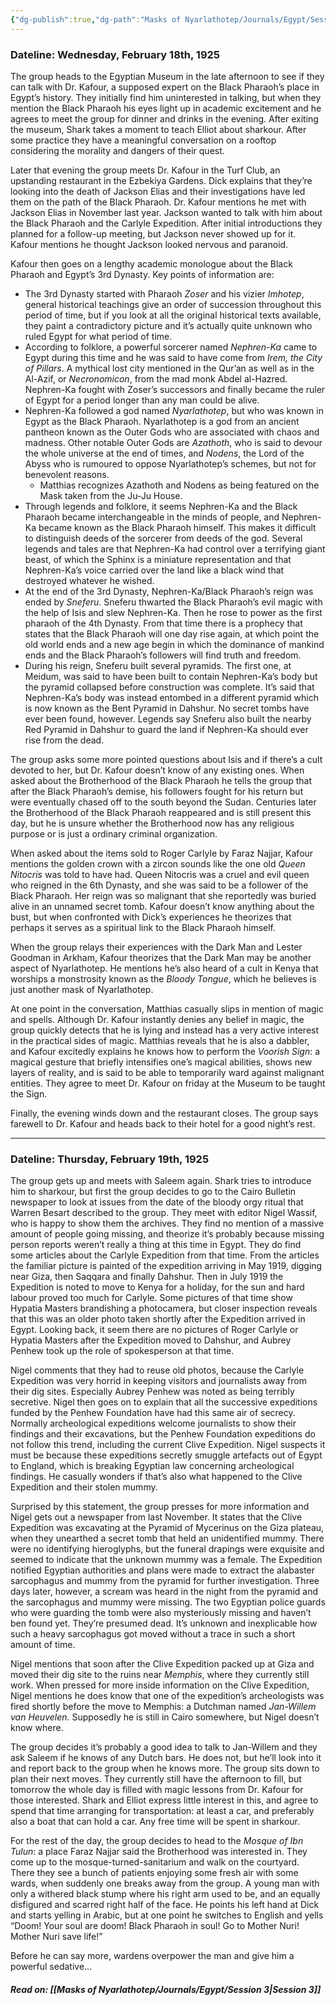 ```yaml
---
{"dg-publish":true,"dg-path":"Masks of Nyarlathotep/Journals/Egypt/Session 2.md","permalink":"/masks-of-nyarlathotep/journals/egypt/session-2/","tags":["TTRPG/Games/MoN"]}
---
```


### Dateline: Wednesday, February 18th, 1925
The group heads to the Egyptian Museum in the late afternoon to see if they can talk with Dr. Kafour, a supposed expert on the Black Pharaoh’s place in Egypt’s history. They initially find him uninterested in talking, but when they mention the Black Pharaoh his eyes light up in academic excitement and he agrees to meet the group for dinner and drinks in the evening. After exiting the museum, Shark takes a moment to teach Elliot about sharkour. After some practice they have a meaningful conversation on a rooftop considering the morality and dangers of their quest.

Later that evening the group meets Dr. Kafour in the Turf Club, an upstanding restaurant in the Ezbekiya Gardens. Dick explains that they’re looking into the death of Jackson Elias and their investigations have led them on the path of the Black Pharaoh. Dr. Kafour mentions he met with Jackson Elias in November last year. Jackson wanted to talk with him about the Black Pharaoh and the Carlyle Expedition. After initial introductions they planned for a follow-up meeting, but Jackson never showed up for it. Kafour mentions he thought Jackson looked nervous and paranoid.

Kafour then goes on a lengthy academic monologue about the Black Pharaoh and Egypt’s 3rd Dynasty. Key points of information are:

- The 3rd Dynasty started with Pharaoh *Zoser* and his vizier *Imhotep*, general historical teachings give an order of succession throughout this period of time, but if you look at all the original historical texts available, they paint a contradictory picture and it’s actually quite unknown who ruled Egypt for what period of time.
- According to folklore, a powerful sorcerer named *Nephren-Ka* came to Egypt during this time and he was said to have come from *Irem, the City of Pillars*. A mythical lost city mentioned in the Qur’an as well as in the Al-Azif, or *Necronomicon*, from the mad monk Abdel al-Hazred. Nephren-Ka fought with Zoser’s successors and finally became the ruler of Egypt for a period longer than any man could be alive.
- Nephren-Ka followed a god named *Nyarlathotep*, but who was known in Egypt as the Black Pharaoh. Nyarlathotep is a god from an ancient pantheon known as the Outer Gods who are associated with chaos and madness. Other notable Outer Gods are *Azathoth*, who is said to devour the whole universe at the end of times, and *Nodens*, the Lord of the Abyss who is rumoured to oppose Nyarlathotep’s schemes, but not for benevolent reasons.
    - Matthias recognizes Azathoth and Nodens as being featured on the Mask taken from the Ju-Ju House.
- Through legends and folklore, it seems Nephren-Ka and the Black Pharaoh became interchangeable in the minds of people, and Nephren-Ka became known as the Black Pharaoh himself. This makes it difficult to distinguish deeds of the sorcerer from deeds of the god. Several legends and tales are that Nephren-Ka had control over a terrifying giant beast, of which the Sphinx is a miniature representation and that Nephren-Ka’s voice carried over the land like a black wind that destroyed whatever he wished.
- At the end of the 3rd Dynasty, Nephren-Ka/Black Pharaoh’s reign was ended by *Sneferu*. Sneferu thwarted the Black Pharaoh’s evil magic with the help of Isis and slew Nephren-Ka. Then he rose to power as the first pharaoh of the 4th Dynasty. From that time there is a prophecy that states that the Black Pharaoh will one day rise again, at which point the old world ends and a new age begin in which the dominance of mankind ends and the Black Pharaoh’s followers will find truth and freedom.
- During his reign, Sneferu built several pyramids. The first one, at Meidum, was said to have been built to contain Nephren-Ka’s body but the pyramid collapsed before construction was complete. It’s said that Nephren-Ka’s body was instead entombed in a different pyramid which is now known as the Bent Pyramid in Dahshur. No secret tombs have ever been found, however. Legends say Sneferu also built the nearby Red Pyramid in Dahshur to guard the land if Nephren-Ka should ever rise from the dead.

The group asks some more pointed questions about Isis and if there’s a cult devoted to her, but Dr. Kafour doesn’t know of any existing ones. When asked about the Brotherhood of the Black Pharaoh he tells the group that after the Black Pharaoh’s demise, his followers fought for his return but were eventually chased off to the south beyond the Sudan. Centuries later the Brotherhood of the Black Pharaoh reappeared and is still present this day, but he is unsure whether the Brotherhood now has any religious purpose or is just a ordinary criminal organization.

When asked about the items sold to Roger Carlyle by Faraz Najjar, Kafour mentions the golden crown with a zircon sounds like the one old *Queen Nitocris* was told to have had. Queen Nitocris was a cruel and evil queen who reigned in the 6th Dynasty, and she was said to be a follower of the Black Pharaoh. Her reign was so malignant that she reportedly was buried alive in an unnamed secret tomb. Kafour doesn’t know anything about the bust, but when confronted with Dick’s experiences he theorizes that perhaps it serves as a spiritual link to the Black Pharaoh himself.

When the group relays their experiences with the Dark Man and Lester Goodman in Arkham, Kafour theorizes that the Dark Man may be another aspect of Nyarlathotep. He mentions he’s also heard of a cult in Kenya that worships a monstrosity known as the *Bloody Tongue*, which he believes is just another mask of Nyarlathotep.

At one point in the conversation, Matthias casually slips in mention of magic and spells. Although Dr. Kafour instantly denies any belief in magic, the group quickly detects that he is lying and instead has a very active interest in the practical sides of magic. Matthias reveals that he is also a dabbler, and Kafour excitedly explains he knows how to perform the *Voorish Sign*: a magical gesture that briefly intensifies one’s magical abilities, shows new layers of reality, and is said to be able to temporarily ward against malignant entities. They agree to meet Dr. Kafour on friday at the Museum to be taught the Sign.

Finally, the evening winds down and the restaurant closes. The group says farewell to Dr. Kafour and heads back to their hotel for a good night’s rest.

---

### Dateline: Thursday, February 19th, 1925
The group gets up and meets with Saleem again. Shark tries to introduce him to sharkour, but first the group decides to go to the Cairo Bulletin newspaper to look at issues from the date of the bloody orgy ritual that Warren Besart described to the group. They meet with editor Nigel Wassif, who is happy to show them the archives. They find no mention of a massive amount of people going missing, and theorize it’s probably because missing person reports weren’t really a thing at this time in Egypt. They do find some articles about the Carlyle Expedition from that time. From the articles the familiar picture is painted of the expedition arriving in May 1919, digging near Giza, then Saqqara and finally Dahshur. Then in July 1919 the Expedition is noted to move to Kenya for a holiday, for the sun and hard labour proved too much for Carlyle. Some pictures of that time show Hypatia Masters brandishing a photocamera, but closer inspection reveals that this was an older photo taken shortly after the Expedition arrived in Egypt. Looking back, it seem there are no pictures of Roger Carlyle or Hypatia Masters after the Expedition moved to Dahshur, and Aubrey Penhew took up the role of spokesperson at that time.

Nigel comments that they had to reuse old photos, because the Carlyle Expedition was very horrid in keeping visitors and journalists away from their dig sites. Especially Aubrey Penhew was noted as being terribly secretive. Nigel then goes on to explain that all the successive expeditions funded by the Penhew Foundation have had this same air of secrecy. Normally archeological expeditions welcome journalists to show their findings and their excavations, but the Penhew Foundation expeditions do not follow this trend, including the current Clive Expedition. Nigel suspects it must be because these expeditions secretly smuggle artefacts out of Egypt to England, which is breaking Egyptian law concerning archeological findings. He casually wonders if that’s also what happened to the Clive Expedition and their stolen mummy.

Surprised by this statement, the group presses for more information and Nigel gets out a newspaper from last November. It states that the Clive Expedition was excavating at the Pyramid of Mycerinus on the Giza plateau, when they unearthed a secret tomb that held an unidentified mummy. There were no identifying hieroglyphs, but the funeral drapings were exquisite and seemed to indicate that the unknown mummy was a female. The Expedition notified Egyptian authorities and plans were made to extract the alabaster sarcophagus and mummy from the pyramid for further investigation. Three days later, however, a scream was heard in the night from the pyramid and the sarcophagus and mummy were missing. The two Egyptian police guards who were guarding the tomb were also mysteriously missing and haven’t ben found yet. They’re presumed dead. It’s unknown and inexplicable how such a heavy sarcophagus got moved without a trace in such a short amount of time.

Nigel mentions that soon after the Clive Expedition packed up at Giza and moved their dig site to the ruins near *Memphis*, where they currently still work. When pressed for more inside information on the Clive Expedition, Nigel mentions he does know that one of the expedition’s archeologists was fired shortly before the move to Memphis: a Dutchman named *Jan-Willem van Heuvelen*. Supposedly he is still in Cairo somewhere, but Nigel doesn’t know where.

The group decides it’s probably a good idea to talk to Jan-Willem and they ask Saleem if he knows of any Dutch bars. He does not, but he’ll look into it and report back to the group when he knows more. The group sits down to plan their next moves. They currently still have the afternoon to fill, but tomorrow the whole day is filled with magic lessons from Dr. Kafour for those interested. Shark and Elliot express little interest in this, and agree to spend that time arranging for transportation: at least a car, and preferably also a boat that can hold a car. Any free time will be spent in sharkour.

For the rest of the day, the group decides to head to the *Mosque of Ibn Tulun*: a place Faraz Najjar said the Brotherhood was interested in. They come up to the mosque-turned-sanitarium and walk on the courtyard. There they see a bunch of patients enjoying some fresh air with some wards, when suddenly one breaks away from the group. A young man with only a withered black stump where his right arm used to be, and an equally disfigured and scarred right half of the face. He points his left hand at Dick and starts yelling in Arabic, but at one point he switches to English and yells “Doom! Your soul are doom! Black Pharaoh in soul! Go to Mother Nuri! Mother Nuri save life!”

Before he can say more, wardens overpower the man and give him a powerful sedative…

##### Read on: [[Masks of Nyarlathotep/Journals/Egypt/Session 3\|Session 3]]